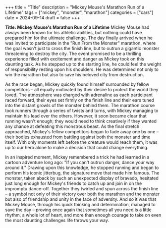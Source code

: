 +++
title = "Title"
description = "Mickey Mouse's Marathon Run of a Lifetime"
tags = ["mickey", "monster", "marathon"]
categories = ["cars"]
date = 2024-09-14
draft = false
+++

**Title: Mickey Mouse's Marathon Run of a Lifetime**
Mickey Mouse had always been known for his athletic abilities, but nothing could have prepared him for the ultimate challenge. The day finally arrived when he was invited to participate in the "Run From the Monster" marathon, where the goal wasn't just to cross the finish line, but to outrun a gigantic monster threatening to destroy the city.
The event promised to be a thrilling experience filled with excitement and danger as Mickey took on this daunting task. As he stepped up to the starting line, he could feel the weight of responsibility resting upon his shoulders. He was determined not only to win the marathon but also to save his beloved city from destruction.

As the race began, Mickey quickly found himself surrounded by fellow competitors – all equally motivated by their desire to protect the world they loved. The atmosphere was charged with adrenaline as each participant raced forward, their eyes set firmly on the finish line and their ears tuned into the distant growls of the monster behind them.
The marathon course took runners through a series of twists and turns, with Mickey managing to maintain his lead over the others. However, it soon became clear that running wasn't enough; they would need to think creatively if they wanted any chance at defeating this monstrous beast.
As the final stretch approached, Mickey's fellow competitors began to fade away one by one – their bodies exhausted from battling against both the monster and time itself. With only moments left before the creature would reach them, it was up to our hero alone to make a decision that could change everything.

In an inspired moment, Mickey remembered a trick he had learned in a cartoon adventure long ago: "If you can't outrun danger, dance your way around it." Drawing upon this knowledge, he stopped running and began to perform his iconic jitterbug, the signature move that made him famous.
The monster, taken aback by such an unexpected display of bravado, hesitated just long enough for Mickey's friends to catch up and join in on the impromptu dance-off. Together they twirled and spun across the finish line – a symbol not only of their victory over both the marathon and the monster but also of friendship and unity in the face of adversity.
And so it was that Mickey Mouse, through his quick thinking and determination, managed to save the day – proving once again that sometimes all you need is a little rhythm, a whole lot of heart, and more than enough courage to take on even the most daunting challenges life throws your way.